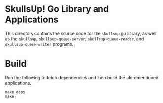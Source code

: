 # SkullsUp! Go Library and Applications #

This directory contains the source code for the `skullsup` go library, as well
as the `skullsup`, `skullsup-queue-server`, `skullsup-queue-reader`, and 
`skullsup-queue-writer` programs.

# Build #

Run the following to fetch dependencies and then build the aforementioned
applications.

~~~
make deps
make
~~~

